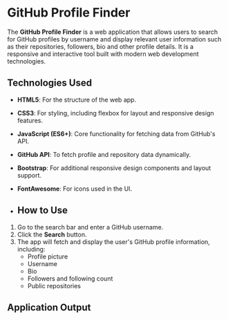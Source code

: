 # GitHub Profile Finder

The **GitHub Profile Finder** is a web application that allows users to search for GitHub profiles by username and display 
relevant user information such as their repositories, followers, bio and other profile details. It is a responsive and 
interactive tool built with modern web development technologies.

## Technologies Used
- **HTML5**: For the structure of the web app.
- **CSS3**: For styling, including flexbox for layout and responsive design features.
- **JavaScript (ES6+)**: Core functionality for fetching data from GitHub's API.
- **GitHub API**: To fetch profile and repository data dynamically.
- **Bootstrap**: For additional responsive design components and layout support.
- **FontAwesome**: For icons used in the UI.

- ## How to Use
1. Go to the search bar and enter a GitHub username.
2. Click the **Search** button.
3. The app will fetch and display the user's GitHub profile information, including:
   - Profile picture
   - Username
   - Bio
   - Followers and following count
   - Public repositories
  
## Application Output 
